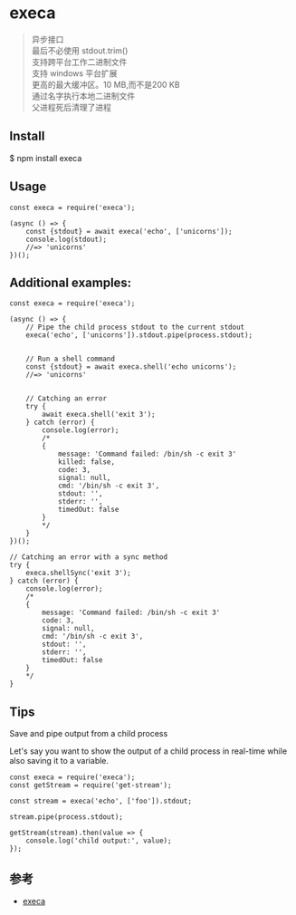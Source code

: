 #  execa
>异步接口  
最后不必使用 stdout.trim()  
支持跨平台工作二进制文件  
支持 windows 平台扩展  
更高的最大缓冲区。10 MB,而不是200 KB  
通过名字执行本地二进制文件  
父进程死后清理了进程



## Install
$ npm install execa
 
## Usage

```
const execa = require('execa');

(async () => {
	const {stdout} = await execa('echo', ['unicorns']);
	console.log(stdout);
	//=> 'unicorns'
})();
```

## Additional examples:

```
const execa = require('execa');

(async () => {
	// Pipe the child process stdout to the current stdout
	execa('echo', ['unicorns']).stdout.pipe(process.stdout);


	// Run a shell command
	const {stdout} = await execa.shell('echo unicorns');
	//=> 'unicorns'


	// Catching an error
	try {
		await execa.shell('exit 3');
	} catch (error) {
		console.log(error);
		/*
		{
			message: 'Command failed: /bin/sh -c exit 3'
			killed: false,
			code: 3,
			signal: null,
			cmd: '/bin/sh -c exit 3',
			stdout: '',
			stderr: '',
			timedOut: false
		}
		*/
	}
})();

// Catching an error with a sync method
try {
	execa.shellSync('exit 3');
} catch (error) {
	console.log(error);
	/*
	{
		message: 'Command failed: /bin/sh -c exit 3'
		code: 3,
		signal: null,
		cmd: '/bin/sh -c exit 3',
		stdout: '',
		stderr: '',
		timedOut: false
	}
	*/
}
```

## Tips
Save and pipe output from a child process

Let's say you want to show the output of a child process in real-time while also saving it to a variable.

```
const execa = require('execa');
const getStream = require('get-stream');

const stream = execa('echo', ['foo']).stdout;

stream.pipe(process.stdout);

getStream(stream).then(value => {
	console.log('child output:', value);
});
```

## 参考
- [execa](https://github.com/sindresorhus/execa)
